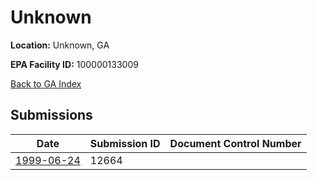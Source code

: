 # Unknown

**Location:** Unknown, GA

**EPA Facility ID:** 100000133009

[Back to GA Index](../../index.md)

## Submissions

| Date | Submission ID | Document Control Number |
|------|--------------|-------------------------|
| [1999-06-24](submissions/12664.md) | 12664 |  |
